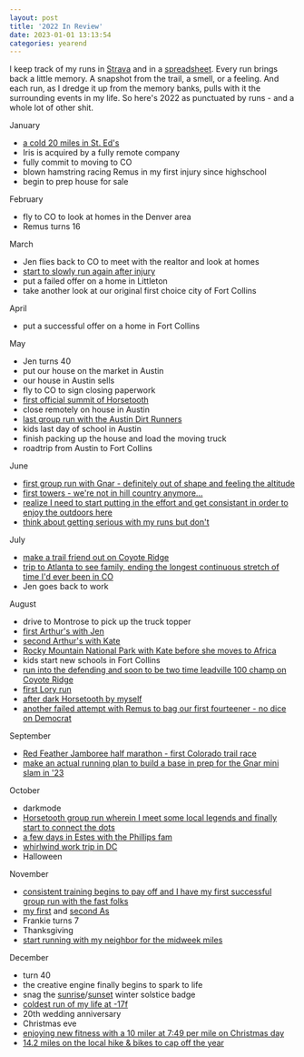 ```yaml
---
layout: post
title: '2022 In Review'
date: 2023-01-01 13:13:54
categories: yearend
---
```


I keep track of my runs in [Strava](https://www.strava.com/athletes/3639309) and in a [spreadsheet](https://docs.google.com/spreadsheets/d/1kcfr6YipK2IQmuGSeFlGb_L4YiGrGncuWHJGGpSxbFU/edit?usp=sharing). Every run brings back a little memory. A snapshot from the trail, a smell, or a feeling. And each run, as I dredge it up from the memory banks, pulls with it the surrounding events in my life. So here's 2022 as punctuated by runs - and a whole lot of other shit.

January
 - [a cold 20 miles in St. Ed's](https://www.strava.com/activities/6462543557)
 - Iris is acquired by a fully remote company
 - fully commit to moving to CO
 - blown hamstring racing Remus in my first injury since highschool
 - begin to prep house for sale

February
 - fly to CO to look at homes in the Denver area
 - Remus turns 16

March
 - Jen flies back to CO to meet with the realtor and look at homes
 - [start to slowly run again after injury](https://www.strava.com/activities/6753990177)
 - put a failed offer on a home in Littleton
 - take another look at our original first choice city of Fort Collins

April
 - put a successful offer on a home in Fort Collins

May
 - Jen turns 40
 - put our house on the market in Austin
 - our house in Austin sells
 - fly to CO to sign closing paperwork
 - [first official summit of Horsetooth](https://www.strava.com/activities/7170958673)
 - close remotely on house in Austin
 - [last group run with the Austin Dirt Runners](https://www.strava.com/activities/7208808629)
 - kids last day of school in Austin
 - finish packing up the house and load the moving truck
 - roadtrip from Austin to Fort Collins

June
 - [first group run with Gnar - definitely out of shape and feeling the altitude](https://www.strava.com/activities/7245935810)
 - [first towers - we're not in hill country anymore...](https://www.strava.com/activities/7310607974)
 - [realize I need to start putting in the effort and get consistant in order to enjoy the outdoors here](https://www.strava.com/activities/7348051814)
 - [think about getting serious with my runs but don't](https://www.strava.com/activities/7353962259)

July
 - [make a trail friend out on Coyote Ridge](https://www.strava.com/activities/7515230853)
 - [trip to Atlanta to see family, ending the longest continuous stretch of time I'd ever been in CO](https://www.strava.com/activities/7540272781)
 - Jen goes back to work

August
 - drive to Montrose to pick up the truck topper
 - [first Arthur's with Jen](https://www.strava.com/activities/7567480489)
 - [second Arthur's with Kate](https://www.strava.com/activities/7589294559)
 - [Rocky Mountain National Park with Kate before she moves to Africa](https://www.strava.com/activities/7595228110)
 - kids start new schools in Fort Collins
 - [run into the defending and soon to be two time leadville 100 champ on Coyote Ridge](https://www.strava.com/activities/7625597788)
 - [first Lory run](https://www.strava.com/activities/7670949456)
 - [after dark Horsetooth by myself](https://www.strava.com/activities/7695981581)
 - [another failed attempt with Remus to bag our first fourteener - no dice on Democrat](https://www.strava.com/activities/7715118702)

September
 - [Red Feather Jamboree half marathon - first Colorado trail race](https://www.strava.com/activities/7824000190)
 - [make an actual running plan to build a base in prep for the Gnar mini slam in '23](https://docs.google.com/spreadsheets/d/1kcfr6YipK2IQmuGSeFlGb_L4YiGrGncuWHJGGpSxbFU/edit?usp=sharing)

October
 - darkmode
 - [Horsetooth group run wherein I meet some local legends and finally start to connect the dots](https://www.strava.com/activities/7913196347)
 - [a few days in Estes with the Phillips fam](https://www.strava.com/activities/8002575247)
 - [whirlwind work trip in DC](https://www.strava.com/activities/8026574458)
 - Halloween

November
 - [consistent training begins to pay off and I have my first successful group run with the fast folks](https://www.strava.com/activities/8065198312)
 - [my first](https://www.strava.com/activities/8095005186) and [second As](https://www.strava.com/activities/8114055472)
 - Frankie turns 7
 - Thanksgiving
 - [start running with my neighbor for the midweek miles](https://www.strava.com/activities/8189109832)

December
 - turn 40
 - the creative engine finally begins to spark to life 
 - snag the [sunrise](https://www.strava.com/activities/8274706107)/[sunset](https://www.strava.com/activities/8276580770) winter solstice badge
 - [coldest run of my life at -17f](https://www.strava.com/activities/8278870596)
 - 20th wedding anniversary
 - Christmas eve
 - [enjoying new fitness with a 10 miler at 7:49 per mile on Christmas day](https://www.strava.com/activities/8290414182)
 - [14.2 miles on the local hike & bikes to cap off the year](https://www.strava.com/activities/8316732986)
